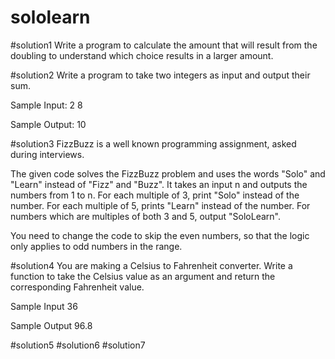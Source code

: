 # sololearn

#solution1
Write a program to calculate the amount that will result from the doubling to understand which choice results in a larger amount.

#solution2
Write a program to take two integers as input and output their sum. 

Sample Input:
2 
8

Sample Output: 
10


#solution3
FizzBuzz is a well known programming assignment, asked during interviews.

The given code solves the FizzBuzz problem and uses the words "Solo" and "Learn" instead of "Fizz" and "Buzz". 
It takes an input n and outputs the numbers from 1 to n.
For each multiple of 3, print "Solo" instead of the number. 
For each multiple of 5, prints "Learn" instead of the number. 
For numbers which are multiples of both 3 and 5, output "SoloLearn". 

You need to change the code to skip the even numbers, so that the logic only applies to odd numbers in the range.


#solution4
You are making a Celsius to Fahrenheit converter. 
Write a function to take the Celsius value as an argument and return the corresponding Fahrenheit value.

Sample Input
36

Sample Output 
96.8


#solution5
#solution6
#solution7